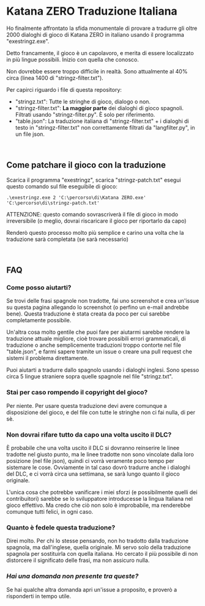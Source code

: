 # Katana ZERO Traduzione Italiana
Ho finalmente affrontato la sfida monumentale di provare a tradurre gli oltre 2000 dialoghi di gioco di Katana ZERO in italiano usando il programma "exestringz.exe".

Detto francamente, il gioco è un capolavoro, e merita di essere localizzato in più lingue possibili. Inizio con quella che conosco.

Non dovrebbe essere troppo difficile in realtà. Sono attualmente al 40% circa (linea 1400 di "stringz-filter.txt").

Per capirci riguardo i file di questa repository:
- "stringz.txt": Tutte le stringhe di gioco, dialogo o non.
- "stringz-filter.txt": **La maggior parte** dei dialoghi di gioco spagnoli. Filtrati usando "stringz-filter.py". È solo per riferimento.
- "table.json": La traduzione italiana di "stringz-filter.txt" + i dialoghi di testo in "stringz-filter.txt" non correttamente filtrati da "langfilter.py", in un file json.

&nbsp;
## Come patchare il gioco con la traduzione
Scarica il programma "exestringz", scarica "stringz-patch.txt" esegui questo comando sul file eseguibile di gioco:
```
.\exestringz.exe 2 'C:\percorso\di\Katana ZERO.exe' 'C:\percorso\di\stringz-patch.txt'
```
ATTENZIONE: questo comando sovrascriverà il file di gioco in modo irreversibile (o meglio, dovrai riscaricare il gioco per riportarlo da capo)

Renderò questo processo molto più semplice e carino una volta che la traduzione sarà completata (se sarà necessario)

&nbsp;
## FAQ
### Come posso aiutarti?
Se trovi delle frasi spagnole non tradotte, fai uno screenshot e crea un'issue su questa pagina allegando lo screenshot (o perfino un e-mail andrebbe bene). Questa traduzione è stata creata da poco per cui sarebbe completamente possibile.

Un'altra cosa molto gentile che puoi fare per aiutarmi sarebbe rendere la traduzione attuale migliore, cioè trovare possibili errori grammaticali, di traduzione o anche semplicemente traduzioni troppo contorte nel file "table.json", e farmi sapere tramite un issue o creare una pull request che sistemi il problema direttamente.

Puoi aiutarti a tradurre dallo spagnolo usando i dialoghi inglesi. Sono spesso circa 5 lingue straniere sopra quelle spagnole nel file "stringz.txt".

### Stai per caso rompendo il copyright del gioco?
Per niente. Per usare questa traduzione devi avere comunque a disposizione del gioco, e del file con tutte le stringhe non ci fai nulla, di per sè.

### Non dovrai rifare tutto da capo una volta uscito il DLC?
È probabile che una volta uscito il DLC si dovranno reinserire le linee tradotte nel giusto punto, ma le linee tradotte non sono vincolate dalla loro posizione (nel file json), quindi ci vorrà veramente poco tempo per sistemare le cose. Ovviamente in tal caso dovrò tradurre anche i dialoghi del DLC, e ci vorrà circa una settimana, se sarà lungo quanto il gioco originale.

L'unica cosa che potrebbe vanificare i miei sforzi (e possibilmente quelli dei contribuitori) sarebbe se lo sviluppatore introducesse la lingua Italiana nel gioco effettivo. Ma credo che ciò non solo è improbabile, ma renderebbe comunque tutti felici, in ogni caso.

### Quanto è fedele questa traduzione?
Direi molto. Per chi lo stesse pensando, non ho tradotto dalla traduzione spagnola, ma dall'inglese, quella originale. Mi servo solo della traduzione spagnola per sostituirla con quella italiana. Ho cercato il più possibile di non distorcere il significato delle frasi, ma non assicuro nulla.

### *Hai una domanda non presente tra queste?*
Se hai qualche altra domanda apri un'issue a proposito, e proverò a risponderti in tempo utile.
